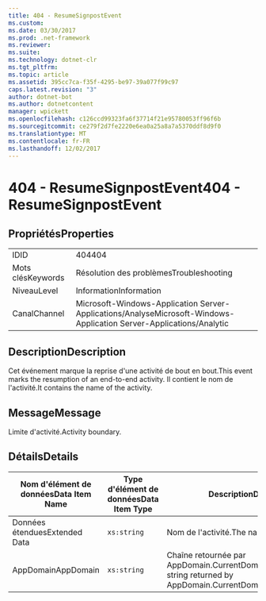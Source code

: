 ```yaml
---
title: 404 - ResumeSignpostEvent
ms.custom: 
ms.date: 03/30/2017
ms.prod: .net-framework
ms.reviewer: 
ms.suite: 
ms.technology: dotnet-clr
ms.tgt_pltfrm: 
ms.topic: article
ms.assetid: 395cc7ca-f35f-4295-be97-39a077f99c97
caps.latest.revision: "3"
author: dotnet-bot
ms.author: dotnetcontent
manager: wpickett
ms.openlocfilehash: c126ccd99323fa6f37714f21e95780053ff96f6b
ms.sourcegitcommit: ce279f2d7fe2220e6ea0a25a8a7a5370ddf8d9f0
ms.translationtype: MT
ms.contentlocale: fr-FR
ms.lasthandoff: 12/02/2017
---
```

# <a name="404---resumesignpostevent"></a><span data-ttu-id="83e3b-102">404 - ResumeSignpostEvent</span><span class="sxs-lookup"><span data-stu-id="83e3b-102">404 - ResumeSignpostEvent</span></span>
## <a name="properties"></a><span data-ttu-id="83e3b-103">Propriétés</span><span class="sxs-lookup"><span data-stu-id="83e3b-103">Properties</span></span>  
  
|||  
|-|-|  
|<span data-ttu-id="83e3b-104">ID</span><span class="sxs-lookup"><span data-stu-id="83e3b-104">ID</span></span>|<span data-ttu-id="83e3b-105">404</span><span class="sxs-lookup"><span data-stu-id="83e3b-105">404</span></span>|  
|<span data-ttu-id="83e3b-106">Mots clés</span><span class="sxs-lookup"><span data-stu-id="83e3b-106">Keywords</span></span>|<span data-ttu-id="83e3b-107">Résolution des problèmes</span><span class="sxs-lookup"><span data-stu-id="83e3b-107">Troubleshooting</span></span>|  
|<span data-ttu-id="83e3b-108">Niveau</span><span class="sxs-lookup"><span data-stu-id="83e3b-108">Level</span></span>|<span data-ttu-id="83e3b-109">Information</span><span class="sxs-lookup"><span data-stu-id="83e3b-109">Information</span></span>|  
|<span data-ttu-id="83e3b-110">Canal</span><span class="sxs-lookup"><span data-stu-id="83e3b-110">Channel</span></span>|<span data-ttu-id="83e3b-111">Microsoft-Windows-Application Server-Applications/Analyse</span><span class="sxs-lookup"><span data-stu-id="83e3b-111">Microsoft-Windows-Application Server-Applications/Analytic</span></span>|  
  
## <a name="description"></a><span data-ttu-id="83e3b-112">Description</span><span class="sxs-lookup"><span data-stu-id="83e3b-112">Description</span></span>  
 <span data-ttu-id="83e3b-113">Cet événement marque la reprise d'une activité de bout en bout.</span><span class="sxs-lookup"><span data-stu-id="83e3b-113">This event marks the resumption of an end-to-end activity.</span></span> <span data-ttu-id="83e3b-114">Il contient le nom de l'activité.</span><span class="sxs-lookup"><span data-stu-id="83e3b-114">It contains the name of the activity.</span></span>  
  
## <a name="message"></a><span data-ttu-id="83e3b-115">Message</span><span class="sxs-lookup"><span data-stu-id="83e3b-115">Message</span></span>  
 <span data-ttu-id="83e3b-116">Limite d'activité.</span><span class="sxs-lookup"><span data-stu-id="83e3b-116">Activity boundary.</span></span>  
  
## <a name="details"></a><span data-ttu-id="83e3b-117">Détails</span><span class="sxs-lookup"><span data-stu-id="83e3b-117">Details</span></span>  
  
|<span data-ttu-id="83e3b-118">Nom d'élément de données</span><span class="sxs-lookup"><span data-stu-id="83e3b-118">Data Item Name</span></span>|<span data-ttu-id="83e3b-119">Type d'élément de données</span><span class="sxs-lookup"><span data-stu-id="83e3b-119">Data Item Type</span></span>|<span data-ttu-id="83e3b-120">Description</span><span class="sxs-lookup"><span data-stu-id="83e3b-120">Description</span></span>|  
|--------------------|--------------------|-----------------|  
|<span data-ttu-id="83e3b-121">Données étendues</span><span class="sxs-lookup"><span data-stu-id="83e3b-121">Extended Data</span></span>|`xs:string`|<span data-ttu-id="83e3b-122">Nom de l'activité.</span><span class="sxs-lookup"><span data-stu-id="83e3b-122">The name of the activity.</span></span>|  
|<span data-ttu-id="83e3b-123">AppDomain</span><span class="sxs-lookup"><span data-stu-id="83e3b-123">AppDomain</span></span>|`xs:string`|<span data-ttu-id="83e3b-124">Chaîne retournée par AppDomain.CurrentDomain.FriendlyName.</span><span class="sxs-lookup"><span data-stu-id="83e3b-124">The string returned by AppDomain.CurrentDomain.FriendlyName.</span></span>|
